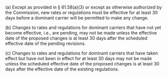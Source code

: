 (a) Except as provided in § 61.58(a)(3) or except as otherwise authorized by the Commission, new rates or regulations must be effective for at least 30 days before a dominant carrier will be permitted to make any change.

(b) Changes to rates and regulations for dominant carriers that have not yet become effective, i.e., are pending, may not be made unless the effective date of the proposed changes is at least 30 days after the scheduled effective date of the pending revisions.

(c) Changes to rates and regulations for dominant carriers that have taken effect but have not been in effect for at least 30 days may not be made unless the scheduled effective date of the proposed changes is at least 30 days after the effective date of the existing regulations.

